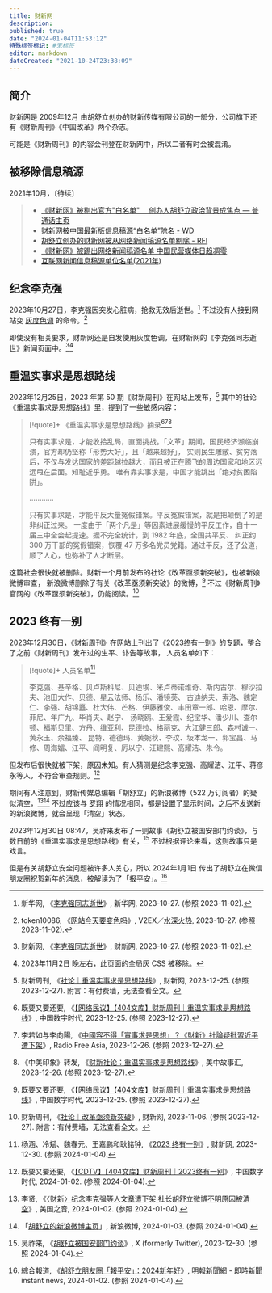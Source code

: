 ```yaml
---
title: 财新网
description:
published: true
date: "2024-01-04T11:53:12"
特殊标签标记: #无标签
editor: markdown
dateCreated: "2021-10-24T23:38:09"
---
```


## 简介

财新网是 2009年12月 由胡舒立创办的财新传媒有限公司的一部分，公司旗下还有《财新周刊》《中国改革》两个杂志。

可能是《财新周刊》的内容会刊登在财新网中，所以二者有时会被混淆。

## 被移除信息稿源

2021年10月，〔待续〕

> +   [《财新网》被剔出官方"白名单"　 创办人胡舒立政治背景成焦点 — 普通话主页](https://web.archive.org/web/20211023151516/https://www.rfa.org/mandarin/yataibaodao/meiti/ac-10222021064701.html)
> +   [财新网被中国最新版信息稿源“白名单”除名 - WD](https://web.archive.org/web/20211023101736/https://www.dw.com/zh/财新网被中国最新版信息稿源白名单除名/a-59572811)
> +   [胡舒立创办的财新网被从网络新闻稿源名单剔除 - RFI](https://web.archive.org/web/20211022180526/https://www.rfi.fr/cn/中国/20211021-胡舒立创办的财新网被从网络新闻稿源名单剔除)
> +   [《财新网》被踢出网络新闻稿源名单 中国民营媒体日趋凋零](https://web.archive.org/web/20211021163841/https://www.voachinese.com/a/China-boots-Caixin-financial-news-from-approved-media-list-20211021/6279864.html)
> +   [互联网新闻信息稿源单位名单(2021年)](/rule/互联网新闻信息稿源单位名单(2021年).md)

## 纪念李克强

2023年10月27日，李克强因突发心脏病，抢救无效后逝世。[^42174] 不过没有人接到网站变 [灰度色调](/activities/灰度色调日.md#第-61-次灰度色调日李克强) 的命令。[^qjziH]

[^42174]: 新华网, 《[李克强同志逝世](https://web.archive.org/web/20231027003451/https://www.news.cn/politics/2023-10/27/c_1129942174.htm)》, 新华网, 2023-10-27. (参照 2023-11-02).

[^qjziH]: token10086, 《[网站今天要变色吗](http://archive.today/2023.10.27-014451/https://www.v2ex.com/t/985866)》, V2EX／[水深火热](/website/V2EX.md#水深火热), 2023-10-27. (参照 2023-11-02).

即使没有相关要求，财新网还是自发使用灰度色调，在财新网的《李克强同志逝世》新闻页面中。[^20894][^ps_1]

[^20894]: 财新网, 《[李克强同志逝世](https://web.archive.org/web/20231027014432/https://china.caixin.com/2023-10-27/102120894.html)》, 财新网, 2023-10-27. (参照 2023-11-02).

[^ps_1]: 2023年11月2日 晚左右，此页面的全局灰 CSS 被移除。

## 重温实事求是思想路线

2023年12月25日，2023 年第 50 期《财新周刊》在网站上发布，[^49094]
其中的社论《重温实事求是思想路线》里，提到了一些敏感内容：

[^49094]: 财新周刊, 《[社论｜重温实事求是思想路线](https://web.archive.org/web/20231225125033/https://weekly.caixin.com/2023-12-23/102149094.html)》, 财新网, 2023-12-25. (参照 2023-12-27). 附言：有付费墙，无法查看全文。

> [!quote]+ 《重温实事求是思想路线》摘录[^03583][^10725][^45711]
>
> 只有实事求是，才能收拾乱局，直面挑战。「文革」期间，国民经济濒临崩溃，官方却仍坚称「形势大好」，且「越来越好」，
> 实则民生雕敝、贫穷落后，不仅与发达国家的差距越拉越大，而且被正在腾飞的周边国家和地区远远甩在后面。知耻近乎勇。
> 唯有靠实事求是，中国才能跳出「绝对贫困陷阱」。
>
> …………
>
> 只有实事求是，才能平反大量冤假错案。平反冤假错案，就是把颠倒了的是非纠正过来。
> 一度由于「两个凡是」等因素进展缓慢的平反工作，自十一届三中全会起提速。据不完全统计，到 1982 年底，全国共平反、
> 纠正约 300 万干部的冤假错案，恢覆 47 万多名党员党籍。通过平反，还了公道，顺了人心，也弥补了人才断层。

[^03583]: 既要又要还要, 《[【网络民议】【404文库】财新周刊｜重温实事求是思想路线](https://web.archive.org/web/20231226215553/https://chinadigitaltimes.net/chinese/703583.html)》, 中国数字时代, 2023-12-25. (参照 2023-12-27).
[^10725]: 李若如与李向陽, 《[中國容不得「實事求是思想」？《財新》社論疑批習近平遭下架](https://web.archive.org/web/20231226160027/https://www.rfa.org/cantonese/news/cn-editorail-12252023210725.html)》, Radio Free Asia, 2023-12-26. (参照 2023-12-27).
[^45711]: 《中美印象》转发, 《[财新社论：重温实事求是思想路线](https://web.archive.org/web/20231227045711/https://zhongmei.report/zh/2023/12/26/caixin-editorial/)》, 美中故事汇, 2023-12-26. (参照 2023-12-27).

这篇社会很快就被删除。财新一个月前发布的社论《改革亟须新突破》，也被新娘微博审查，
新浪微博删除了有关《改革亟须新突破》的微博，[^03583] 不过《财新周刊》官网的《改革亟须新突破》，仍能阅读。[^24637]

[^24637]: 财新周刊, 《[社论｜改革亟须新突破](https://web.archive.org/web/20231225130807/https://weekly.caixin.com/2023-11-04/102124637.html)》, 财新网, 2023-11-06. (参照 2023-12-27). 附言：有付费墙，无法查看全文。

## 2023 终有一别

2023年12月30日，《财新周刊》在网站上刊出了《2023终有一别》的专题，整合了之前《财新周刊》发布过的生平、讣告等故事，
人员名单如下：

> [!quote]+ 人员名单[^4HXm9]
>
> 李克强、基辛格、贝卢斯科尼、贝迪埃、米卢蒂诺维奇、斯内古尔、穆沙拉夫、池田大作、贝德、星云法师、杨乐、潘镜芙、
> 古迪纳夫、索洛、魏定仁、李强、胡锦矗、杜大伟、芒格、伊藤雅俊、丰田章一郎、哈恩、摩尔、菲尼、年广九、毕肖夫、赵宁、
> 汤晓鸥、王爱霞、纪宝华、潘少川、查尔顿、福斯贝里、方丹、维亚利、昆德拉、格丽克、大江健三郎、森村诚一、黄永玉、余福臻、
> 昆特、德德玛、黄婉秋、李玟、坂本龙一、郭宝昌、马修、周海媚、江平、阎明复、厉以宁、汪建熙、高耀洁、朱令。

[^4HXm9]: 杨涵、冷斌、魏春元、王嘉鹏和耿铭钟, 《[2023 终有一别](http://archive.today/2023.12.30-031251/https://china.caixin.com/2023-12-24/102149416.html)》, 财新网, 2023-12-30. (参照 2024-01-04).

但发布后很快就被下架，原因未知。有人猜测是纪念李克强、高耀洁、江平、蒋彦永等人，不符合审查规则。[^03789]

[^03789]: 既要又要还要, 《[【CDTV】【404文库】财新周刊｜2023终有一别](https://web.archive.org/web/20240103053633/https://chinadigitaltimes.net/chinese/703789.html)》, 中国数字时代, 2024-01-02. (参照 2024-01-04).

期间有人注意到，财新传媒总编辑「胡舒立」的新浪微博（522 万订阅者）的疑似清空，[^21173][^qS5Y3]
不过应该与 [罗翔](/people/罗翔.md) 的情况相同，都是设置了显示时间，之后不发送新的新浪微博，就会呈现「清空」状态。

[^21173]: 李贤, 《[〈财新〉纪念李克强等人文章遭下架 社长胡舒立微博不明原因被清空](https://web.archive.org/web/20240102203330/https://www.voachinese.com/a/china-caixin-censorship-20240102/7421173.html)》, 美国之音, 2024-01-02. (参照 2024-01-04).
[^qS5Y3]: 「[胡舒立的新浪微博主页](http://archive.today/2024.01.03-160706/https://weibo.com/hushuli?refer_flag=1005050010_)」, 新浪微博, 2024-01-03. (参照 2024-01-04).

2023年12月30日 08:47，吴祚来发布了一则故事《胡舒立被国安部门约谈》，与数日前的《重温实事求是思想路线》有关，[^zWyxQ]
不过根据评论来看，这则故事只是戏言。

[^zWyxQ]: 吴祚来, 《[胡舒立被国安部门约谈](http://archive.today/2024.01.04-044535/https://twitter.com/wuzuolai/status/1740897268851699715)》, X (formerly Twitter), 2023-12-30. (参照 2024-01-04).

但是有关胡舒立安全问题被许多人关心，所以 2024年1月1日 传出了胡舒立在微信朋友圈祝贺新年的消息，被解读为了「报平安」。[^10154]

[^10154]: 綜合報道, 《[胡舒立朋友圈「報平安」：2024新年好](https://web.archive.org/web/20240103061717/https://news.mingpao.com/ins/兩岸/article/20240102/s00004/1704214010154/胡舒立朋友圈「報平安」-2024新年好)》, 明報新聞網 - 即時新聞 instant news, 2024-01-02. (参照 2024-01-04).
